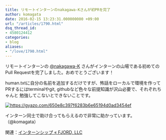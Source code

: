 ```yaml
---
title: リモートインターンのnakagawa-Kさんが初PRを完了
author: komagata
date: 2016-02-15 13:23:31.000000000 +09:00
url: "/articles/1790.html"
dsq_thread_id:
- 4580124412
categories:
- blog
aliases:
- "/love/1790.html"
---
```

リモートインターンの <a href="https://github.com/nakagawa-K" target="_blank">@nakagawa-K</a> さんがインターンの山場である初めてのPull Requestを完了しました。おめでとうございます！

human.txtに自分の名前を追加するだけですが、怖話をローカルで環境を作ってPRするにはterminalやgit, githubなど色々な前提知識が沢山必要で、それぞれちゃんと 勉強してこないとできないことです。

[<img src="https://i.gyazo.com/650e8c397f6283b6e65194d0ad3454ef.png" alt="https://gyazo.com/650e8c397f6283b6e65194d0ad3454ef" style="max-width: 580px" />][1]

インターン同士で助け合ってもらえるので非常に助かっています。（@komagata）

関連：[インターンシップ « FJORD, LLC][2]

 [1]: https://gyazo.com/650e8c397f6283b6e65194d0ad3454ef
 [2]: http://fjord.jp/internship
